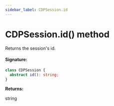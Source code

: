 ```yaml
---
sidebar_label: CDPSession.id
---
```


# CDPSession.id() method

Returns the session's id.

#### Signature:

```typescript
class CDPSession {
  abstract id(): string;
}
```

**Returns:**

string
